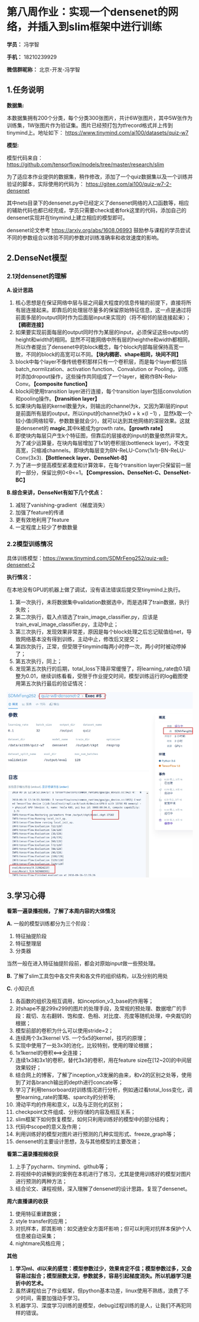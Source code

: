# 第八周作业：实现一个densenet的网络，并插入到slim框架中进行训练
**学员：** 冯学智

**手机：** 18210239929

**微信群昵称：** 北京-开发-冯学智

## 1.任务说明
**数据集:**

本数据集拥有200个分类，每个分类300张图片，共计6W张图片，其中5W张作为训练集，1W张图片作为验证集。图片已经预打包为tfrecord格式并上传到tinymind上。地址如下：
https://www.tinymind.com/ai100/datasets/quiz-w7

**模型:**

模型代码来自：
https://github.com/tensorflow/models/tree/master/research/slim

为了适应本作业提供的数据集，稍作修改，添加了一个quiz数据集以及一个训练并验证的脚本，实际使用的代码为：
https://gitee.com/ai100/quiz-w7-2-densenet

其中nets目录下的densenet.py中已经定义了densenet网络的入口函数等，相应的辅助代码也都已经完成，学员只需要check或者fork这里的代码，添加自己的densenet实现并在tinymind上建立相应的模型即可。

densenet论文参考 https://arxiv.org/abs/1608.06993
鼓励参与课程的学员尝试不同的参数组合以体验不同的参数对训练准确率和收敛速度的影响。

## 2.DenseNet模型
### 2.1对densenet的理解
**A.设计思路**
1. 核心思想是在保证网络中层与层之间最大程度的信息传输的前提下，直接将所有层连接起来。即靠后的处理层尽量多的保留原始特征信息，这一点是通过将前面多层的output同时作为后面层input来实现的（将不相邻的层连接起来）；**【稠密连接】**
2. 如果要实现前面每层的output同时作为某层的input，必须保证这些output的height和width的相同。显然不可能网络中所有层的heighthe和width都相同，所以作者提出了densenet中的block概念，每个block内部每层保持高宽一致，不同的block的高宽可以不同。**【块内稠密、shape相同，块间不同】**
3. block中每个layer不像传统卷积那样只有一个卷积层，而是每个layer都包括batch_normlization、activation function、Convalution or Pooling，训练时添加dropout操作，这些操作共同组成了一个layer，被称作BN-Relu-Conv。**【composite function】**
4. block间使用transition layer进行连接，每个transition layer包括convolution和pooling操作。**【transition layer】**
5. 如果块内每层的kernel数量为k，则输出的channel为k，又因为第l层的input是前面所有层的output，所以input的channel为k0 + k ×(l −1) ，显然k取一个较小值(网络较窄，参数数量就会少)，就可以达到其他网络的深层效果。这就是densenet的 **magic**,其中k被成为growth rate。**【growth rate】**
6. 即使块内每层只产生k个特征图，但靠后的层接收的input的数量依然非常大。为了减少运算量，在块内每层增加了1x1的卷积层(bottleneck layer)，不改变高宽，只缩减channels。即块内每层变为BN-ReLU-Conv(1x1)-BN-ReLU-Conv(3x3).**【Bottleneck layer、DenseNet-B】**
7. 为了进一步提高模型紧凑度和计算效率，在每个transition layer只保留前一层的一部分，保留比例0<θ<=1。**【Compression、DenseNet-C、DenseNet-BC】**

**B.综合来讲，DenseNet有如下几个优点：**
1. 减轻了vanishing-gradient（梯度消失）
2. 加强了feature的传递
3. 更有效地利用了feature
4. 一定程度上较少了参数数量

### 2.2模型训练情况
具体训练模型：https://www.tinymind.com/SDMrFeng252/quiz-w8-densenet-2

**执行情况：**

在本地没有GPU的机器上做了调试，没有语法错误后提交至tinymind上执行。
1. 第一次执行，未将数据集中validation数据选中，而是选择了train数据，执行失败；
2. 第二次执行，载入点错选了train_image_classifier.py，应该是train_eval_image_classifier.py，主动中止；
3. 第三次执行，发现效果非常差，原因是每个block处理之后忘记赋值给net，导致网络基本没有得到训练，主动中止，修改后又提交；
4. 第四次执行，正常，但受限于tinymind每两小时停一次，两小时时被动停掉了；
5. 第五次执行，同上；
6. 发现第五次执行的后期，total_loss下降非常缓慢了，将learning_rate由0.1调整为0.01，继续训练看看，受限于作业提交时间，模型训练运行的log截图使用第五次执行最后的验证情况：
<div align=center><img  src="https://raw.githubusercontent.com/SDMrFeng/photosets/master/densenet-run5.jpg"/></div>

## 3.学习心得
**看第一遍录播视频，了解了本周内容的大体情况**

**A.** 一般的模型训练都分为三个阶段：
1. 特征抽提阶段
2. 特征整理层
3. 分类器

当然一般在进入特征抽提阶段前，都会对原始input做一些预处理。

**B.** 了解了slim工具包中各文件夹和各文件的组织结构，以及分别的用处

**C.** 小知识点
1. 各函数的组织及相互调用，如inception_v3_base的作用等；
2. 对shape不是299x299的图片的处理手段，及常规的预处理、数据增广的手段：裁切、左右翻转、饱和度、色相、对比度、亮度等随机处理，中央裁切的根据；
3. 模型前部的卷积为什么可以使用stride=2；
4. 连续两个3x3kernel VS. 一个5x5的kernel，技巧的原理；
5. 实现中使用了一处3x3的池化，比较特别，使用的理论根据；
6. 1x1kernel的卷积<==>全连接；
7. 连续1x3和3x1的卷积，替代3x3的卷积，用在feature size在[12~20]的中间层效果较好；
8. 结合网上的博客，了解了inception_v3发展的由来，和v2的区别之处等，使用到了对各branch输出的depth进行concate等；
9. 学习了利用tensorboard对训练情况进行分析，例如通过看total_loss变化，调整learning_rate的策略、sparcity的分析等;
10. 滑动平均的作用和意义，以及与正则化的区别；
11. checkpoint文件组成、分别存储的内容及相互关系；
12. slim框架下如何恢复模型，如何只利用训练好的模型中的部分结构；
13. 代码中scope的意义及作用；
14. 利用训练好的模型对图片进行预测的几种实现形式、freeze_graph等；
15. densenet的主要设计思想，及与其他模型的主要改进；

**看第二遍录播视频收获**
1. 上手了pycharm、tinymind、github等；
2. 将视频中的讲解到的案例在本机进行了练习，尤其是使用训练好的模型对图片进行预测的两种方法；
3. 结合论文、课程视频，深入理解了densenet的设计思路，复现了densenet。

**周六直播课的收获**
1. 使用特征重建数据；
2. style transfer的应用；
3. 对抗样本，即其影响：如交通安全方面坏影响；但可以利用对抗样本保护个人信息被自动采集；
4. nightmare风格应用；

**其他**
1. **学习ml、dl以来的感觉：模型参数过少，效果肯定不佳；模型参数过多，又会容易过拟合；模型层数太深，参数就多，容易引起梯度消失。所以机器学习是折中的艺术。**
2. 虽然课程给出了作业框架，但python基本功差，linux使用不熟练，浪费了不少时间，需要加强动手学习。
3. 机器学习、深度学习训练的是模型，debug过程训练的是人，让我们不再犯同样的错误。

